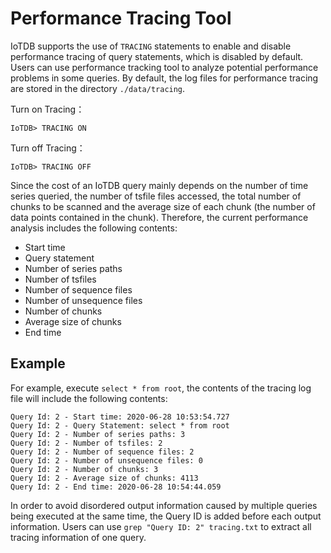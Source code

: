 <!--

    Licensed to the Apache Software Foundation (ASF) under one
    or more contributor license agreements.  See the NOTICE file
    distributed with this work for additional information
    regarding copyright ownership.  The ASF licenses this file
    to you under the Apache License, Version 2.0 (the
    "License"); you may not use this file except in compliance
    with the License.  You may obtain a copy of the License at
    
        http://www.apache.org/licenses/LICENSE-2.0
    
    Unless required by applicable law or agreed to in writing,
    software distributed under the License is distributed on an
    "AS IS" BASIS, WITHOUT WARRANTIES OR CONDITIONS OF ANY
    KIND, either express or implied.  See the License for the
    specific language governing permissions and limitations
    under the License.

-->
# Performance Tracing Tool

IoTDB supports the use of `TRACING` statements to enable and disable performance tracing of query statements, which is disabled by default. Users can use performance tracking tool to analyze potential performance problems in some queries. By default, the log files for performance tracing are stored in the directory `./data/tracing`.

Turn on Tracing：

`IoTDB> TRACING ON`

Turn off Tracing：

`IoTDB> TRACING OFF`

Since the cost of an IoTDB query mainly depends on the number of time series queried, the number of tsfile files accessed, the total number of chunks to be scanned and the average size of each chunk (the number of data points contained in the chunk). Therefore, the current performance analysis includes the following contents:

- Start time
- Query statement
- Number of series paths
- Number of tsfiles
- Number of sequence files
- Number of unsequence files
- Number of chunks
- Average size of chunks
- End time

## Example

For example, execute `select * from root`, the contents of the tracing log file will include the following contents:

```
Query Id: 2 - Start time: 2020-06-28 10:53:54.727
Query Id: 2 - Query Statement: select * from root
Query Id: 2 - Number of series paths: 3
Query Id: 2 - Number of tsfiles: 2
Query Id: 2 - Number of sequence files: 2
Query Id: 2 - Number of unsequence files: 0
Query Id: 2 - Number of chunks: 3
Query Id: 2 - Average size of chunks: 4113
Query Id: 2 - End time: 2020-06-28 10:54:44.059
```

In order to avoid disordered output information caused by multiple queries being executed at the same time, the Query ID is added before each output information. Users can use `grep "Query ID: 2" tracing.txt` to extract all tracing information of one query.
